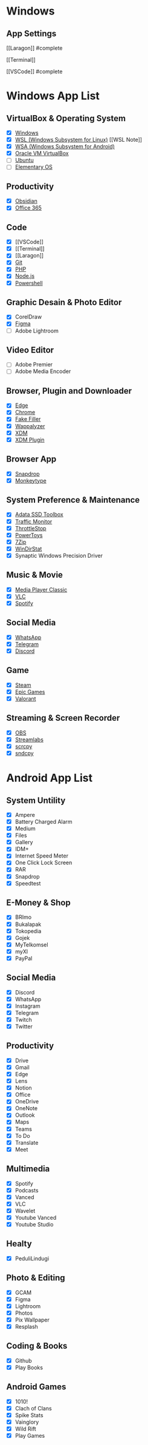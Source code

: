 # Windows

## App Settings

[[Laragon]] #complete

[[Terminal]]

[[VSCode]] #complete

# Windows App List

## VirtualBox & Operating System
- [x] [Windows](https://www.microsoft.com/software-download/windows11)
- [x] [WSL (Windows Subsystem for Linux)](https://learn.microsoft.com/en-us/windows/wsl/install) [[WSL Note]]
- [x] [WSA (Windows Subsystem for Android)](https://github.com/WSA-Community/WSAGAScript)
- [x] [Oracle VM VirtualBox](https://www.virtualbox.org/wiki/Downloads)
- [ ] [Ubuntu](https://ubuntu.com/download)
- [ ] [Elementary OS](https://elementary.io/)

## Productivity
- [x] [Obsidian](https://obsidian.md/)
- [x] [Office 365](https://www.office.com/)

## Code
- [x] [[VSCode]]
- [x] [[Terminal]]
- [x] [[Laragon]]
- [x] [Git](https://git-scm.com/downloads)
- [x] [PHP](https://www.php.net/downloads.php)
- [x] [Node.js](https://nodejs.org/en/download/)
- [x] [Powershell](https://learn.microsoft.com/en-us/powershell/scripting/install/installing-powershell-on-windows?view=powershell-7.2)

## Graphic Desain & Photo Editor
- [x] CorelDraw
- [x] [Figma](https://www.figma.com/)
- [ ] Adobe Lightroom 

## Video Editor
- [ ] Adobe Premier
- [ ] Adobe Media Encoder

## Browser, Plugin and Downloader
- [x] [Edge](https://www.microsoft.com/en-us/edge?form=MA13FJ)
- [x] [Chrome](https://www.google.com/chrome/)
- [x] [Fake Filler](https://microsoftedge.microsoft.com/addons/detail/fake-filler/bdcjobafgkjgckiikonbfcdocnhnaaii)
- [x] [Wappalyzer](https://microsoftedge.microsoft.com/addons/detail/wappalyzer-technology-p/mnbndgmknlpdjdnjfmfcdjoegcckoikn)
- [x] [XDM](https://github.com/subhra74/xdm) 
- [x] [XDM Plugin](https://microsoftedge.microsoft.com/addons/detail/xdm-browser-monitor/plohkbgcfpdjhcnoahppkcffaijkadgf)

## Browser App
- [x] [Snapdrop](https://snapdrop.net/)
- [x] [Monkeytype](https://monkeytype.com/)

## System Preference & Maintenance
- [x] [Adata SSD Toolbox](https://www.adata.com/us/support/consumer?tab=downloads)
- [x] [Traffic Monitor](https://github.com/zhongyang219/TrafficMonitor)
- [x] [ThrottleStop](https://www.techspot.com/downloads/7289-throttlestop.html)
- [x] [PowerToys](https://github.com/microsoft/PowerToys)
- [x] [7Zip](https://www.7-zip.org/)
- [x] [WinDirStat](https://windirstat.net/)
- [x] Synaptic Windows Precision Driver

## Music & Movie
- [x] [Media Player Classic](https://codecguide.com/download_k-lite_codec_pack_mega.htm)
- [x] [VLC](https://www.videolan.org/vlc/)
- [x] [Spotify](https://www.spotify.com/us/download/windows/)

## Social Media
- [x] [WhatsApp](https://www.whatsapp.com/)
- [x] [Telegram](https://desktop.telegram.org/)
- [x] [Discord](https://discord.com/)

## Game
- [x] [Steam](https://store.steampowered.com/about/)
- [x] [Epic Games](https://store.epicgames.com/en-US/download)
- [x] [Valorant](https://playvalorant.com/en-us/)

## Streaming & Screen Recorder
- [x] [OBS](https://obsproject.com/)
- [x] [Streamlabs](https://streamlabs.com/)
- [x] [scrcpy](https://github.com/Genymobile/scrcpy)
- [x] [sndcpy](https://github.com/rom1v/sndcpy)

# Android App List

## System Untility
- [x] Ampere
- [x] Battery Charged Alarm
- [x] Medium
- [x] Files
- [x] Gallery 
- [x] IDM+
- [x] Internet Speed Meter
- [x] One Click Lock Screen
- [x] RAR
- [x] Snapdrop
- [x] Speedtest

## E-Money & Shop
- [x] BRImo
- [x] Bukalapak
- [x] Tokopedia
- [x] Gojek
- [x] MyTelkomsel
- [x] myXl
- [x] PayPal

## Social Media
- [x] Discord
- [x] WhatsApp
- [x] Instagram
- [x] Telegram
- [x] Twitch
- [x] Twitter

## Productivity 
- [x] Drive
- [x] Gmail
- [x] Edge
- [x] Lens 
- [x] Notion
- [x] Office
- [x] OneDrive
- [x] OneNote
- [x] Outlook
- [x] Maps
- [x] Teams
- [x] To Do
- [x] Translate
- [x] Meet

## Multimedia
- [x] Spotify
- [x] Podcasts
- [x] Vanced
- [x] VLC
- [x] Wavelet
- [x] Youtube Vanced
- [x] Youtube Studio

## Healty
- [x] PeduliLindugi

## Photo & Editing
- [x] GCAM
- [x] Figma
- [x] Lightroom
- [x] Photos
- [x] Pix Wallpaper
- [x] Resplash

## Coding & Books
- [x] Github
- [x] Play Books

## Android Games
- [x] 1010!
- [x] Clach of Clans
- [x] Spike Stats
- [x] Vainglory
- [x] Wild Rift
- [x] Play Games